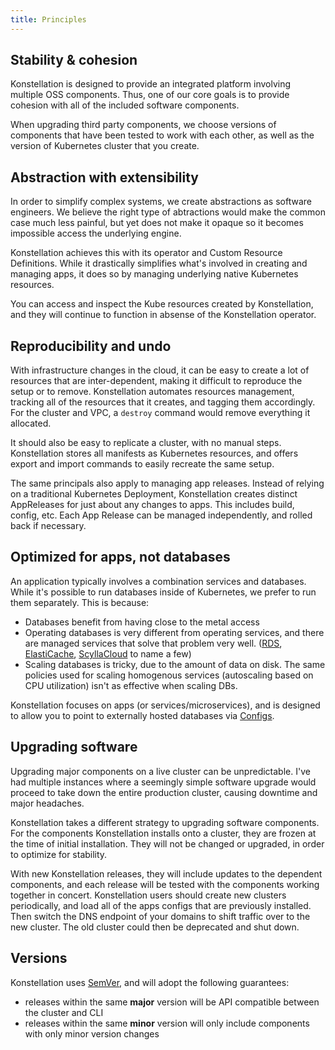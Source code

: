 ```yaml
---
title: Principles
---
```


## Stability & cohesion

Konstellation is designed to provide an integrated platform involving multiple OSS components. Thus, one of our core goals is to provide cohesion with all of the included software components.

When upgrading third party components, we choose versions of components that have been tested to work with each other, as well as the version of Kubernetes cluster that you create.

## Abstraction with extensibility

In order to simplify complex systems, we create abstractions as software engineers. We believe the right type of abtractions would make the common case much less painful, but yet does not make it opaque so it becomes impossible access the underlying engine.

Konstellation achieves this with its operator and Custom Resource Definitions. While it drastically simplifies what's involved in creating and managing apps, it does so by managing underlying native Kubernetes resources.

You can access and inspect the Kube resources created by Konstellation, and they will continue to function in absense of the Konstellation operator.

## Reproducibility and undo

With infrastructure changes in the cloud, it can be easy to create a lot of resources that are inter-dependent, making it difficult to reproduce the setup or to remove. Konstellation automates resources management, tracking all of the resources that it creates, and tagging them accordingly. For the cluster and VPC, a `destroy` command would remove everything it allocated.

It should also be easy to replicate a cluster, with no manual steps. Konstellation stores all manifests as Kubernetes resources, and offers export and import commands to easily recreate the same setup.

The same principals also apply to managing app releases. Instead of relying on a traditional Kubernetes Deployment, Konstellation creates distinct AppReleases for just about any changes to apps. This includes build, config, etc. Each App Release can be managed independently, and rolled back if necessary.

## Optimized for apps, not databases

An application typically involves a combination services and databases. While it's possible to run databases inside of Kubernetes, we prefer to run them separately. This is because:

* Databases benefit from having close to the metal access
* Operating databases is very different from operating services, and there are managed services that solve that problem very well. ([RDS](https://aws.amazon.com/rds/), [ElastiCache](https://aws.amazon.com/elasticache/), [ScyllaCloud](https://www.scylladb.com/product/scylla-cloud/) to name a few)
* Scaling databases is tricky, due to the amount of data on disk. The same policies used for scaling homogenous services (autoscaling based on CPU utilization) isn't as effective when scaling DBs.

Konstellation focuses on apps (or services/microservices), and is designed to allow you to point to externally hosted databases via [Configs](apps/configuration.md).

## Upgrading software

Upgrading major components on a live cluster can be unpredictable. I've had multiple instances where a seemingly simple software upgrade would proceed to take down the entire production cluster, causing downtime and major headaches.

Konstellation takes a different strategy to upgrading software components. For the components Konstellation installs onto a cluster, they are frozen at the time of initial installation. They will not be changed or upgraded, in order to optimize for stability.

With new Konstellation releases, they will include updates to the dependent components, and each release will be tested with the components working together in concert. Konstellation users should create new clusters periodically, and load all of the apps configs that are previously installed. Then switch the DNS endpoint of your domains to shift traffic over to the new cluster. The old cluster could then be deprecated and shut down.

## Versions

Konstellation uses [SemVer](https://semver.org/), and will adopt the following guarantees:

* releases within the same __major__ version will be API compatible between the cluster and CLI
* releases within the same __minor__ version will only include components with only minor version changes
